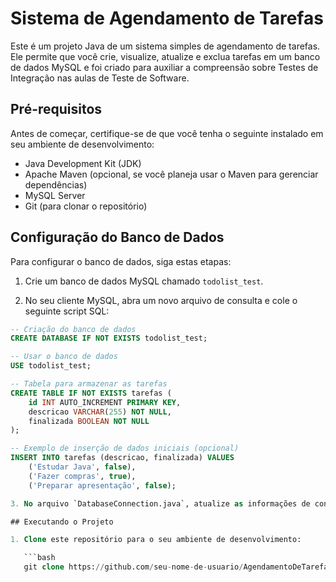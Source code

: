 # Sistema de Agendamento de Tarefas

Este é um projeto Java de um sistema simples de agendamento de tarefas. Ele permite que você crie, visualize, atualize e exclua tarefas em um banco de dados MySQL e foi criado para auxiliar a compreensão sobre Testes de Integração nas aulas de Teste de Software.


## Pré-requisitos

Antes de começar, certifique-se de que você tenha o seguinte instalado em seu ambiente de desenvolvimento:

- Java Development Kit (JDK)
- Apache Maven (opcional, se você planeja usar o Maven para gerenciar dependências)
- MySQL Server
- Git (para clonar o repositório)

## Configuração do Banco de Dados

Para configurar o banco de dados, siga estas etapas:

1. Crie um banco de dados MySQL chamado `todolist_test`.

2. No seu cliente MySQL, abra um novo arquivo de consulta e cole o seguinte script SQL:

```sql
-- Criação do banco de dados
CREATE DATABASE IF NOT EXISTS todolist_test;

-- Usar o banco de dados
USE todolist_test;

-- Tabela para armazenar as tarefas
CREATE TABLE IF NOT EXISTS tarefas (
    id INT AUTO_INCREMENT PRIMARY KEY,
    descricao VARCHAR(255) NOT NULL,
    finalizada BOOLEAN NOT NULL
);

-- Exemplo de inserção de dados iniciais (opcional)
INSERT INTO tarefas (descricao, finalizada) VALUES
    ('Estudar Java', false),
    ('Fazer compras', true),
    ('Preparar apresentação', false);

3. No arquivo `DatabaseConnection.java`, atualize as informações de conexão com o banco de dados, como o URL, o nome de usuário e a senha de acordo com a configuração do seu MySQL.

## Executando o Projeto

1. Clone este repositório para o seu ambiente de desenvolvimento:

   ```bash
   git clone https://github.com/seu-nome-de-usuario/AgendamentoDeTarefas.git
